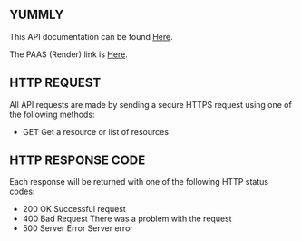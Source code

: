 ## YUMMLY

This API documentation can be found [Here](https://documenter.getpostman.com/view/21130368/2s93RTRYXp).

The PAAS (Render) link is [Here](https://nupat-yummly.onrender.com).

## HTTP REQUEST

All API requests are made by sending a secure HTTPS request using one of the following methods:

- GET Get a resource or list of resources

## HTTP RESPONSE CODE

Each response will be returned with one of the following HTTP status codes:

- 200 OK Successful request
- 400 Bad Request There was a problem with the request
- 500 Server Error Server error